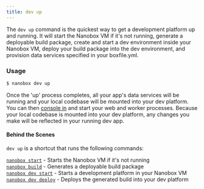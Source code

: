 ```yaml
---
title: dev up
---
```


The `dev up` command is the quickest way to get a development platform up and running. It will start the Nanobox VM if it's not running, generate a deployable build package, create and start a dev environment inside your Nanobox VM, deploy your build package into the dev environment, and provision data services specified in your boxfile.yml.

### Usage
```bash
$ nanobox dev up
```

Once the 'up' process completes, all your app's data services will be running and your local codebase will be mounted into your dev platform. You can then [console in](/cli/dev/console/) and start your web and worker processes. Because your local codebase is mounted into your dev platform, any changes you make will be reflected in your running dev app.

#### Behind the Scenes
`dev up` is a shortcut that runs the following commands:

[`nanobox start`](/cli/start) - Starts the Nanobox VM if it's not running  
[`nanobox build`](/cli/build/) - Generates a deployable build package  
[`nanobox dev start`](/cli/dev/start/) - Starts a development platform in your Nanobox VM  
[`nanobox dev deploy`](/cli/dev/deploy/) - Deploys the generated build into your dev platform
